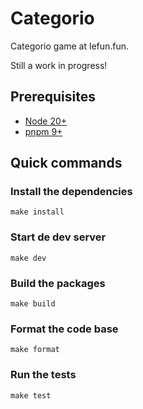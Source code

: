 # Categorio

Categorio game at lefun.fun.

Still a work in progress!


## Prerequisites

* [Node 20+][node]
* [pnpm 9+][pnpm]


## Quick commands

### Install the dependencies

    make install

### Start de dev server

    make dev

### Build the packages

    make build

### Format the code base

    make format

### Run the tests

    make test


[node]: https://nodejs.org
[pnpm]: https://pnpm.io
